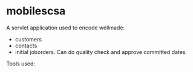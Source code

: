 # mobilescsa

A servlet application used to encode wellmade:
 - customers
 - contacts
 - initial joborders.
Can do quality check and approve committed dates.

Tools used:

